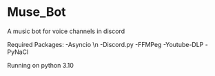 # Muse_Bot
A music bot for voice channels in discord

Required Packages:
-Asyncio \n
-Discord.py
-FFMPeg
-Youtube-DLP
-PyNaCl

Running on python 3.10
